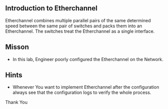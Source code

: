 ## Introduction to Etherchannel

Etherchannel combines multiple parallel pairs of the same determined speed between the same pair of switches and packs them into an Etherchannel. The switches treat the Etherchannel as a single interface.



## Misson

- In this lab, Engineer poorly configured the Etherchannel on the Network. 


## Hints

- Whenever You want to implement Etherchannel after the configuration always see that the configuration logs to verify the whole process.


Thank You
